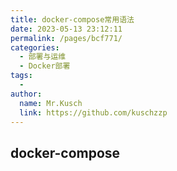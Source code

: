 ```yaml
---
title: docker-compose常用语法
date: 2023-05-13 23:12:11
permalink: /pages/bcf771/
categories:
  - 部署与运维
  - Docker部署
tags:
  - 
author: 
  name: Mr.Kusch
  link: https://github.com/kuschzzp
---
```

## docker-compose

